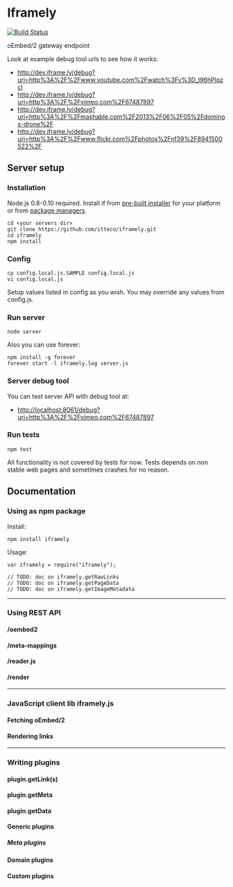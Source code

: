 # Iframely

[![Build Status](https://travis-ci.org/itteco/iframely.png?branch=master)](https://travis-ci.org/itteco/iframely)

oEmbed/2 gateway endpoint

Look at example debug tool urls to see how it works:

 - http://dev.iframe.ly/debug?uri=http%3A%2F%2Fwww.youtube.com%2Fwatch%3Fv%3D_l96hPlqzcI
 - http://dev.iframe.ly/debug?uri=http%3A%2F%2Fvimeo.com%2F67487897
 - http://dev.iframe.ly/debug?uri=http%3A%2F%2Fmashable.com%2F2013%2F06%2F05%2Fdominos-drone%2F
 - http://dev.iframe.ly/debug?uri=http%3A%2F%2Fwww.flickr.com%2Fphotos%2Fnf39%2F8941500522%2F

## Server setup

### Installation

Node.js 0.8-0.10 required. Install if from [pre-built installer](http://nodejs.org/download/) for your platform or from [package managers](https://github.com/joyent/node/wiki/Installing-Node.js-via-package-manager).

    cd <your servers dir>
    git clone https://github.com/itteco/iframely.git
    cd iframely
    npm install

### Config

    cp config.local.js.SAMPLE config.local.js
    vi config.local.js

Setup values listed in config as you wish. You may override any values from config.js.

### Run server

    node server

Also you can use forever:

    npm install -g forever
    forever start -l iframely.log server.js

### Server debug tool

You can test server API with debug tool at:

 - [http://localhost:8061/debug?uri=http%3A%2F%2Fvimeo.com%2F67487897](http://localhost:8061/debug?uri=http%3A%2F%2Fvimeo.com%2F67487897)

### Run tests

    npm test

All functionality is not covered by tests for now. Tests depends on non stable web pages and sometimes crashes for no reason.

## Documentation

### Using as npm package

Install:

    npm install iframely

Usage:

    var iframely = require("iframely");

    // TODO: doc on iframely.getRawLinks
    // TODO: doc on iframely.getPageData
    // TODO: doc on iframely.getImageMetadata

---------------------------------------

### Using REST API

#### /oembed2

#### /meta-mappings

#### /reader.js

#### /render

---------------------------------------

### JavaScript client lib iframely.js

#### Fetching oEmbed/2

#### Rendering links

---------------------------------------

### Writing plugins

#### plugin.getLink(s)

#### plugin.getMeta

#### plugin.getData

#### Generic plugins

##### Meta plugins

#### Domain plugins

#### Custom plugins


